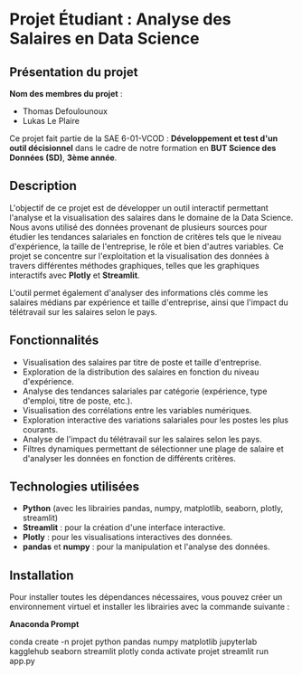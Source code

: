 # Projet Étudiant : Analyse des Salaires en Data Science

## Présentation du projet

**Nom des membres du projet** :  
- Thomas Defoulounoux  
- Lukas Le Plaire  

Ce projet fait partie de la SAE 6-01-VCOD : **Développement et test d'un outil décisionnel** dans le cadre de notre formation en **BUT Science des Données (SD)**, **3ème année**.

## Description

L'objectif de ce projet est de développer un outil interactif permettant l'analyse et la visualisation des salaires dans le domaine de la Data Science. Nous avons utilisé des données provenant de plusieurs sources pour étudier les tendances salariales en fonction de critères tels que le niveau d'expérience, la taille de l'entreprise, le rôle et bien d'autres variables. Ce projet se concentre sur l'exploitation et la visualisation des données à travers différentes méthodes graphiques, telles que les graphiques interactifs avec **Plotly** et **Streamlit**.

L'outil permet également d'analyser des informations clés comme les salaires médians par expérience et taille d'entreprise, ainsi que l'impact du télétravail sur les salaires selon le pays.

## Fonctionnalités

- Visualisation des salaires par titre de poste et taille d'entreprise.
- Exploration de la distribution des salaires en fonction du niveau d'expérience.
- Analyse des tendances salariales par catégorie (expérience, type d'emploi, titre de poste, etc.).
- Visualisation des corrélations entre les variables numériques.
- Exploration interactive des variations salariales pour les postes les plus courants.
- Analyse de l'impact du télétravail sur les salaires selon les pays.
- Filtres dynamiques permettant de sélectionner une plage de salaire et d'analyser les données en fonction de différents critères.

## Technologies utilisées

- **Python** (avec les librairies pandas, numpy, matplotlib, seaborn, plotly, streamlit)
- **Streamlit** : pour la création d'une interface interactive.
- **Plotly** : pour les visualisations interactives des données.
- **pandas** et **numpy** : pour la manipulation et l'analyse des données.

## Installation

Pour installer toutes les dépendances nécessaires, vous pouvez créer un environnement virtuel et installer les librairies avec la commande suivante :

**Anaconda Prompt**

conda create -n projet python pandas numpy matplotlib jupyterlab kagglehub seaborn streamlit plotly
conda activate projet
streamlit run app.py